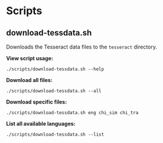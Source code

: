 # Scripts

## download-tessdata.sh

Downloads the Tesseract data files to the `tesseract` directory.

**View script usage:**

```shell
./scripts/download-tessdata.sh --help
```

**Download all files:**

```shell
./scripts/download-tessdata.sh --all
```

**Download specific files:**

```shell
./scripts/download-tessdata.sh eng chi_sim chi_tra
```

**List all available languages:**

```shell
./scripts/download-tessdata.sh --list
```
